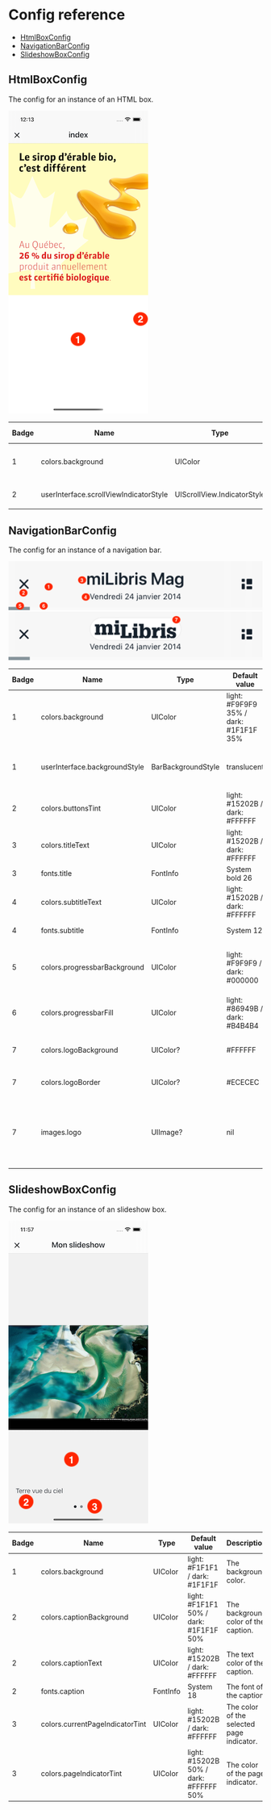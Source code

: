 # Config reference

* [HtmlBoxConfig](#htmlboxconfig)
* [NavigationBarConfig](#navigationbarconfig)
* [SlideshowBoxConfig](#slideshowboxconfig)

## HtmlBoxConfig

The config for an instance of an HTML box.

![htmlbox_1.png](./assets/htmlbox_1.png)

| Badge | Name | Type | Default value | Description |
| ----- | ---- | ---- | ------------- | ----------- |
| 1 | colors.background | UIColor | light: #F1F1F1 / dark: #1F1F1F | The background color. |
| 2 | userInterface.scrollViewIndicatorStyle | UIScrollView.IndicatorStyle | default | The style of scroll bar indicators. |

## NavigationBarConfig

The config for an instance of a navigation bar.

![navigationbar_1.png](./assets/navigationbar_1.png)
![navigationbar_2.png](./assets/navigationbar_2.png)

| Badge | Name | Type | Default value | Description |
| ----- | ---- | ---- | ------------- | ----------- |
| 1 | colors.background | UIColor | light: #F9F9F9 35% / dark: #1F1F1F 35% | The background color of the navigation bar. |
| 1 | userInterface.backgroundStyle | BarBackgroundStyle | translucent | The background style of the navigation bar. |
| 2 | colors.buttonsTint | UIColor | light: #15202B / dark: #FFFFFF | The color applied to buttons. |
| 3 | colors.titleText | UIColor | light: #15202B / dark: #FFFFFF | The text color of the title. |
| 3 | fonts.title | FontInfo | System bold 26 | The font of the title. |
| 4 | colors.subtitleText | UIColor | light: #15202B / dark: #FFFFFF | The text color of the subtitle. |
| 4 | fonts.subtitle | FontInfo | System 12 | The font of the subtitle. |
| 5 | colors.progressbarBackground | UIColor | light: #F9F9F9 / dark: #000000 | The background (non filled) color of the progress bar. |
| 6 | colors.progressbarFill | UIColor | light: #86949B / dark: #B4B4B4 | The filled color of the progress bar. |
| 7 | colors.logoBackground | UIColor? | #FFFFFF | The background color of the logo. |
| 7 | colors.logoBorder | UIColor? | #ECECEC | The border color of the logo. |
| 7 | images.logo | UIImage? | nil | The brand logo to display in the reader, if no one is provided by the datasource. |

## SlideshowBoxConfig

The config for an instance of an slideshow box.

![slideshowbox_1.png](./assets/slideshowbox_1.png)

| Badge | Name | Type | Default value | Description |
| ----- | ---- | ---- | ------------- | ----------- |
| 1 | colors.background | UIColor | light: #F1F1F1 / dark: #1F1F1F | The background color. |
| 2 | colors.captionBackground | UIColor | light: #F1F1F1 50% / dark: #1F1F1F 50% | The background  color of the caption. |
| 2 | colors.captionText | UIColor | light: #15202B / dark: #FFFFFF | The text color of the caption. |
| 2 | fonts.caption | FontInfo | System 18 | The font of the caption. |
| 3 | colors.currentPageIndicatorTint | UIColor | light: #15202B / dark: #FFFFFF | The color of the selected page indicator. |
| 3 | colors.pageIndicatorTint | UIColor | light: #15202B 50% / dark: #FFFFFF 50% | The color of the page indicator. |
